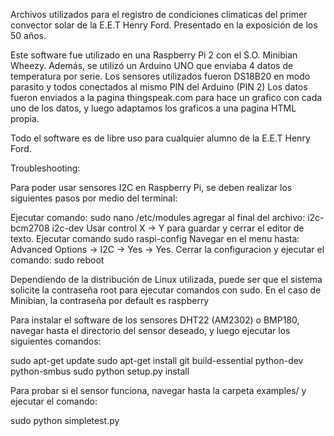 Archivos utilizados para el registro de condiciones climaticas del primer convector solar de la E.E.T Henry Ford.
Presentado en la exposición de los 50 años.

Este software fue utilizado en una Raspberry Pi 2 con el S.O. Minibian Wheezy.
Además, se utilizó un Arduino UNO que enviaba 4 datos de temperatura por serie. Los sensores utilizados fueron DS18B20
en modo parasito y todos conectados al mismo PIN del Arduino (PIN 2)
Los datos fueron enviados a la pagina thingspeak.com para hace un grafico con cada uno de los datos, y luego adaptamos los graficos
a una pagina HTML propia.

Todo el software es de libre uso para cualquier alumno de la E.E.T Henry Ford.

Troubleshooting:

Para poder usar sensores I2C en Raspberry Pi, se deben realizar los siguientes pasos por medio del terminal:

Ejecutar comando: sudo nano /etc/modules
agregar al final del archivo: 
i2c-bcm2708 
i2c-dev
Usar control X -> Y para guardar y cerrar el editor de texto.
Ejecutar comando sudo raspi-config
Navegar en el menu hasta: Advanced Options -> I2C -> Yes -> Yes.
Cerrar la configuracion y ejecutar el comando: sudo reboot

Dependiendo de la distribución de Linux utilizada, puede ser que el sistema solicite la contraseña root para ejecutar comandos
con sudo. En el caso de Minibian, la contraseña por default es raspberry

Para instalar el software de los sensores DHT22 (AM2302) o BMP180, navegar hasta el directorio del sensor deseado, y luego
ejecutar los siguientes comandos:

sudo apt-get update
sudo apt-get install git build-essential python-dev python-smbus
sudo python setup.py install

Para probar si el sensor funciona, navegar hasta la carpeta examples/ y ejecutar el comando:

sudo python simpletest.py


